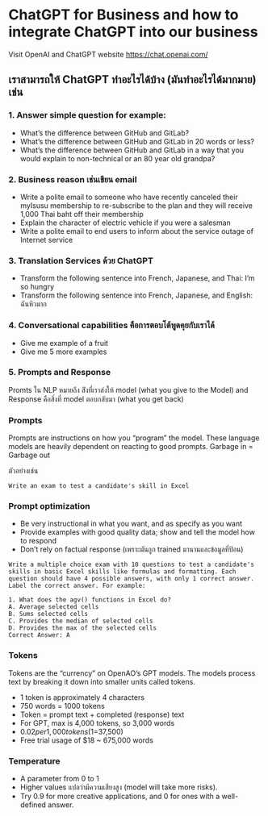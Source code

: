# ChatGPT for Business and how to integrate ChatGPT into our business

Visit OpenAI and ChatGPT website https://chat.openai.com/

## เราสามารถให้ ChatGPT ทำอะไรได้บ้าง (มันทำอะไรได้มากมาย) เช่น

### 1. Answer simple question for example:
- What’s the difference between GitHub and GitLab?
- What’s the difference between GitHub and GitLab in 20 words or less?
- What’s the difference between GitHub and GitLab in a way that you would explain to non-technical or an 80 year old grandpa?

### 2. Business reason เช่นเขียน email
- Write a polite email to someone who have recently canceled their myIsusu membership to re-subscribe to the plan and they will receive 1,000 Thai baht off their membership
- Explain the character of electric vehicle if you were a salesman
- Write a polite email to end users to inform about the service outage of Internet service

### 3. Translation Services ด้วย ChatGPT
- Transform the following sentence into French, Japanese, and Thai: I’m so hungry
- Transform the following sentence into French, Japanese, and English: ฉันหิวมาก

### 4. Conversational capabilities คือการตอบโต้พูดคุยกับเราได้ 
- Give me example of a fruit
- Give me 5 more examples

### 5. Prompts and Response 
Promts ใน NLP หมายถึง ส่ิงที่เราส่งให้ model (what you give to the Model) and Response คือสิ่งที่ model ตอบกลับมา (what you get back)

### Prompts

Prompts are instructions on how you “program” the model. These language models are heavily dependent on reacting to good prompts. Garbage in = Garbage out

ตัวอย่างเช่น

`Write an exam to test a candidate's skill in Excel`

### Prompt optimization
- Be very instructional in what you want, and as specify as you want
- Provide examples with good quality data; show and tell the model how to respond
- Don’t rely on factual response (เพราะมันถูก trained มานานและข้อมูลที่ป้อน)

```
Write a multiple choice exam with 10 questions to test a candidate's skills in basic Excel skills like formulas and formatting. Each question should have 4 possible answers, with only 1 correct answer. Label the correct answer. For example:

1. What does the agv() functions in Excel do?
A. Average selected cells
B. Sums selected cells
C. Provides the median of selected cells
D. Provides the max of the selected cells
Correct Answer: A

```

### Tokens
Tokens are the “currency” on OpenAO’s GPT models. The models process text by breaking it down into smaller units called tokens.
- 1 token is approximately 4 characters
- 750 words = 1000 tokens
- Token = prompt text + completed (response) text 
- For GPT, max is 4,000 tokens, so 3,000 words
- $0.02 per 1,000 tokens ($1=37,500)
- Free trial usage of $18 ~ 675,000 words

### Temperature
- A parameter from 0 to 1
- Higher values แปลว่ามีความเสียงสูง (model will take more risks).
- Try 0.9 for more creative applications, and 0 for ones with a well-defined answer.






